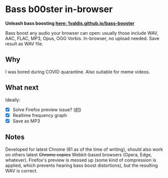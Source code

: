 # Bass b00ster in-browser

**Unleash bass boosting [here: 1valdis.github.io/bass-booster](https://1valdis.github.io/bass-booster/)**

Bass boost any audio your browser can open: usually those include WAV, AAC, FLAC, MP3, Opus, OGG Vorbis. In-browser, no upload needed. Save result as WAV file.

## Why

I was bored during COVID quarantine. Also suitable for meme videos.

## What next

Ideally:

- [x] Solve Firefox preview issue? ([#1][i1])
- [x] Realtime frequency graph
- [x] Save as MP3

## Notes

Developed for latest Chrome (81 as of the time of writing), should also work on others latest ~~Chrome copies~~ Webkit-based browsers (Opera, Edge, whatever). Firefox's preview is messed up (some kind of compression is applied, which prevents hearing bass boost distortions), but the resulting WAV is correct.

[i1]: https://github.com/1valdis/bass-booster/issues/1
